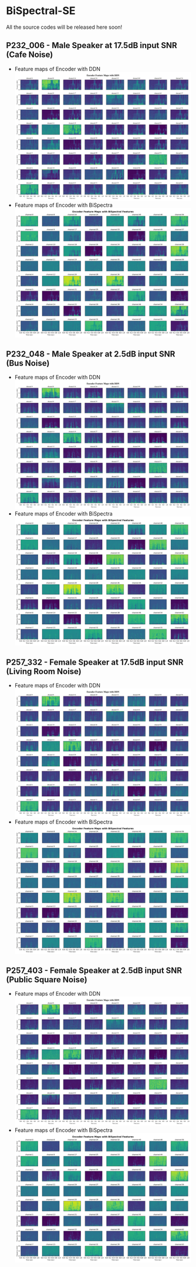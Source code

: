 # BiSpectral-SE
All the source codes will be released here soon!

## P232_006 - Male Speaker at 17.5dB input SNR (Cafe Noise)
- Feature maps of Encoder with DDN
![alt text](https://github.com/VenkateshParvathala/BiSpectral-SE/blob/main/figures/with_ddn_p232_006_50-210.png)
- Feature maps of Encoder with BiSpectra
![alt text](https://github.com/VenkateshParvathala/BiSpectral-SE/blob/main/figures/with_bispectra_p232_006_50-210.png)

## P232_048 - Male Speaker at 2.5dB input SNR (Bus Noise)
- Feature maps of Encoder with DDN
![alt text](https://github.com/VenkateshParvathala/BiSpectral-SE/blob/main/figures/with_ddn_p232_048_120-280.png)
- Feature maps of Encoder with BiSpectra
![alt text](https://github.com/VenkateshParvathala/BiSpectral-SE/blob/main/figures/with_bispectra_p232_048_120-280.png)

## P257_332 - Female Speaker at 17.5dB input SNR (Living Room Noise)
- Feature maps of Encoder with DDN
![alt text](https://github.com/VenkateshParvathala/BiSpectral-SE/blob/main/figures/with_ddn_p257_332_50-210.png)
- Feature maps of Encoder with BiSpectra
![alt text](https://github.com/VenkateshParvathala/BiSpectral-SE/blob/main/figures/with_bispectra_p257_332_50-210.png)

## P257_403 - Female Speaker at 2.5dB input SNR (Public Square Noise)
- Feature maps of Encoder with DDN
![alt text](https://github.com/VenkateshParvathala/BiSpectral-SE/blob/main/figures/with_ddn_p257_403_50-210.png)
- Feature maps of Encoder with BiSpectra
![alt text](https://github.com/VenkateshParvathala/BiSpectral-SE/blob/main/figures/with_bispectra_p257_403_50-210.png)

